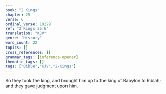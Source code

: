 ```yaml
---
book: "2 Kings"
chapter: 25
verse: 6
ordinal_verse: 10229
ref: "2 Kings 25:6"
translation: "KJV"
genre: "History"
word_count: 22
topics: []
cross_references: []
grammar_tags: [inference-opener]
thematic_tags: []
tags: ["Bible","KJV","2-Kings"]
---
```

So they took the king, and brought him up to the king of Babylon to Riblah; and they gave judgment upon him.
